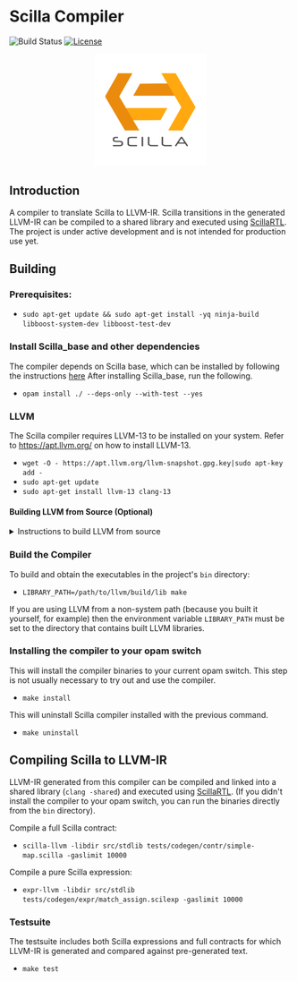 # Scilla Compiler

![Build Status](https://github.com/Zilliqa/scilla-compiler/workflows/CI/badge.svg)
[![License](https://img.shields.io/badge/License-GPLv3-blue.svg)](https://github.com/Zilliqa/scilla/blob/master/LICENSE)

<p align="center">
  <a href="https://scilla-lang.org/"><img src="https://github.com/Zilliqa/scilla/blob/master/imgs/scilla-logo-color.jpg" width="200" height="200"></a>
</p>

## Introduction
A compiler to translate Scilla to LLVM-IR. Scilla transitions in the 
generated LLVM-IR can be compiled to a shared library and executed using
[ScillaRTL](https://github.com/Zilliqa/scilla-rtl).
The project is under active development and is not intended for production use yet.

## Building

### Prerequisites:

  - `sudo apt-get update && sudo apt-get install -yq ninja-build libboost-system-dev libboost-test-dev`

### Install Scilla_base and other dependencies

The compiler depends on Scilla base, which can be installed by following the
instructions [here](https://github.com/Zilliqa/scilla/#installing-scilla-with-opam)
After installing Scilla_base, run the following.

  - `opam install ./ --deps-only --with-test --yes`


### LLVM
The Scilla compiler requires LLVM-13 to be installed on your system. Refer to
https://apt.llvm.org/ on how to install LLVM-13.

  - `wget -O - https://apt.llvm.org/llvm-snapshot.gpg.key|sudo apt-key add -`
  - `sudo apt-get update`
  - `sudo apt-get install llvm-13 clang-13`

#### Building LLVM from Source (Optional)
<details>
  <summary>Instructions to build LLVM from source</summary>

If you are building LLVM from source, it must be built with OCaml support.
To install the OCaml bindings to your local opam directory, the following
CMake configuration flags must be provided to LLVM

  - `-DLLVM_OCAML_INSTALL_PATH="/your/opam/switch/lib"`: change
    the value based on your [OCaml switch](https://github.com/Zilliqa/scilla/blob/master/INSTALL.md#installing-opam-packages).
    The built OCaml bindings will be installed to this path.
  - `-DLLVM_ENABLE_RTTI=ON`: This is required by ScillaRTL.
  - `-G "Ninja"` to build LLVM using `ninja` instead of `make`.
    This is not necessary, but is usually faster.

Check if your LLVM bindings are built successfully:

  - `ninja check-llvm-bindings-ocaml`.

Install the bindings to your opam switch:

  - `ninja bindings/ocaml/install`

For convenience and CI purposes [scripts/build_install_llvm.sh](./scripts/build_install_llvm.sh) has been provided
which downloads and builds LLVM in `${HOME}` and installs it to the current opam
switch. You can modify and use it as necessary.
</details>

### Build the Compiler

To build and obtain the executables in the project's `bin` directory:

  - `LIBRARY_PATH=/path/to/llvm/build/lib make`

If you are using LLVM from a non-system path (because you built it
yourself, for example) then the environment variable `LIBRARY_PATH`
must be set to the directory that contains built LLVM libraries.

### Installing the compiler to your opam switch

This will install the compiler binaries to your current opam switch.
This step is not usually necessary to try out and use the compiler.

  - `make install`

This will uninstall Scilla compiler installed with the previous command.

  - `make uninstall`

## Compiling Scilla to LLVM-IR

LLVM-IR generated from this compiler can be compiled and linked into
a shared library (`clang -shared`) and executed using [ScillaRTL](https://github.com/Zilliqa/scilla-rtl).
(If you didn't install the compiler to your opam switch, you can run the binaries directly
from the `bin` directory).

Compile a full Scilla contract:

  - `scilla-llvm -libdir src/stdlib tests/codegen/contr/simple-map.scilla -gaslimit 10000`

Compile a pure Scilla expression:

  - `expr-llvm -libdir src/stdlib tests/codegen/expr/match_assign.scilexp -gaslimit 10000`

### Testsuite

The testsuite includes both Scilla expressions and full contracts for
which LLVM-IR is generated and compared against pre-generated text.

  - `make test`
